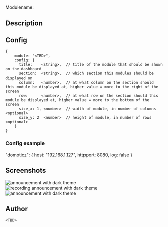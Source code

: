 # <TBD>

Modulename: <TBD>


## Description

<TBD>


## Config

    {
        module: "<TBD>",
        config: {
          title:    <string>,  // title of the module that should be shown on the dashboard
          section:  <string>,  // which section this modules should be displayed on
          column:   <number>,  // at what column on the section should this module be displayed at, higher value = more to the right of the screen
          row:      <number>,  // at what row on the section should this module be displayed at, higher value = more to the bottom of the screen
          size_x: 1, <number>  // width of module, in number of columns <optional>
          size_y: 2  <number>  // height of module, in number of rows <optional>
        }
    }


### Config example

"domoticz": {
        host: "192.168.1.127",
        httpport: 8080,
        log: false
      }

## Screenshots

![announcement with dark theme](doc/announce-dark.png "Announce - dark theme") &nbsp; ![ recording announcement with dark theme](doc/announce-dark-recording.png "Announce - recording announcement") &nbsp; ![announcement with dark theme](doc/announce-light.png "Announce - light theme")


## Author

    <TBD>
